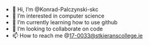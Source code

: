 - 👋 Hi, I’m @Konrad-Palczynski-skc
- 👀 I’m interested in computer science
- 🌱 I’m currently learning how to use github
- 💞️ I’m looking to collaborate on code
- 📫 How to reach me @17-0033@stkieranscollege.ie

<!---
Konrad-Palczynski-skc/Konrad-Palczynski-skc is a ✨ special ✨ repository because its `README.md` (this file) appears on your GitHub profile.
You can click the Preview link to take a look at your changes.
--->
